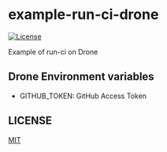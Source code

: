 # example-run-ci-drone

[![License](http://img.shields.io/badge/license-mit-blue.svg?style=flat-square)](https://raw.githubusercontent.com/suzuki-shunsuke/example-run-ci-drone/master/LICENSE)

Example of run-ci on Drone

## Drone Environment variables

* GITHUB_TOKEN: GitHub Access Token

## LICENSE

[MIT](LICENSE)
